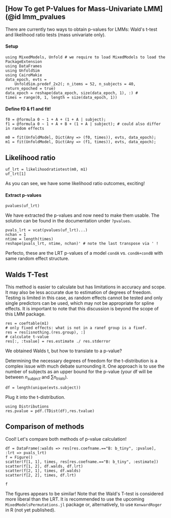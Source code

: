 ## [How To get P-Values for Mass-Univariate LMM](@id lmm_pvalues    
There are currently two ways to obtain p-values for LMMs: Wald's t-test and likelihood ratio tests (mass univariate only).

#### Setup
```@example Main
using MixedModels, Unfold # we require to load MixedModels to load the PackageExtension
using DataFrames
using UnfoldSim
using CairoMakie
data_epoch, evts =
    UnfoldSim.predef_2x2(; n_items = 52, n_subjects = 40, return_epoched = true)
data_epoch = reshape(data_epoch, size(data_epoch, 1), :) # 
times = range(0, 1, length = size(data_epoch, 1))
```

#### Define f0 & f1 and fit!
```@example Main
f0 = @formula 0 ~ 1 + A + (1 + A | subject);
f1 = @formula 0 ~ 1 + A + B + (1 + A | subject); # could also differ in random effects

m0 = fit(UnfoldModel, Dict(Any => (f0, times)), evts, data_epoch);
m1 = fit(UnfoldModel, Dict(Any => (f1, times)), evts, data_epoch);
```

## Likelihood ratio
```@example Main
uf_lrt = likelihoodratiotest(m0, m1)
uf_lrt[1]
```
As you can see, we have some likelihood ratio outcomes, exciting!

#### Extract p-values
```@example Main
pvalues(uf_lrt)
```
We have extracted the p-values and now need to make them usable.     The solution can be found in the documentation under `?pvalues`.
```@example Main
pvals_lrt = vcat(pvalues(uf_lrt)...)
nchan = 1
ntime = length(times)
reshape(pvals_lrt, ntime, nchan)' # note the last transpose via ' !
```

Perfecto, these are the LRT p-values of a model `condA` vs. `condA+condB` with same random effect structure.

## Walds T-Test
This method is easier to calculate but has limitations in accuracy and scope. It may also be less accurate due to estimation of degrees of freedom. Testing is limited in this case, as random effects cannot be tested and only single predictors can be used, which may not be appropriate for spline effects. It is important to note that this discussion is beyond the scope of this LMM package. 

```@example Main
res = coeftable(m1)
# only fixed effects: what is not in a ranef group is a fixef.
res = res[isnothing.(res.group), :] 
# calculate t-value
res[:, :tvalue] = res.estimate ./ res.stderror
``` 

We obtained Walds t, but how to translate to a p-value?

Determining the necessary degrees of freedom for the t-distribution is a complex issue with much debate surrounding it. 
One approach is to use the number of subjects as an upper bound for the p-value (your df will be between $n_{subject}$ and $\sum{n_{trials}}$).

```@example Main
df = length(unique(evts.subject))
```
Plug it into the t-distribution. 

```@example Main
using Distributions
res.pvalue = pdf.(TDist(df),res.tvalue)
```

## Comparison of methods
Cool! Let's compare both methods of p-value calculation!
```@example Main
df = DataFrame(:walds => res[res.coefname.=="B: b_tiny", :pvalue], :lrt => pvals_lrt)
f = Figure()
scatter(f[1, 1], times, res[res.coefname.=="B: b_tiny", :estimate])
scatter(f[1, 2], df.walds, df.lrt)
scatter(f[2, 1], times, df.walds)
scatter(f[2, 2], times, df.lrt)

f
``` 
The figures appears to be similar! Note that the Wald's T-test is considered more liberal than the LRT. It is recommended to use the upcoming `MixedModelsPermutations.jl` package or, alternatively, to use `KenwardRoger` in R (not yet published).
